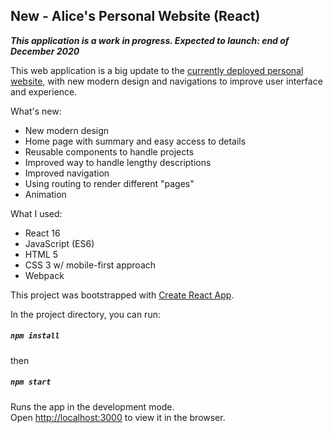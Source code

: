 ## New - Alice's Personal Website (React)

***This application is a work in progress. Expected to launch: end of December 2020***

This web application is a big update to the [currently deployed personal website](https://alicezlu.com/}), with new modern design and navigations to improve user interface and experience.

What's new:
* New modern design
* Home page with summary and easy access to details
* Reusable components to handle projects
* Improved way to handle lengthy descriptions
* Improved navigation
* Using routing to render different "pages"
* Animation

What I used:
* React 16
* JavaScript (ES6)
* HTML 5
* CSS 3 w/ mobile-first approach
* Webpack

This project was bootstrapped with [Create React App](https://github.com/facebook/create-react-app).

In the project directory, you can run:
##### `npm install`

then

##### `npm start`

Runs the app in the development mode.<br />
Open [http://localhost:3000](http://localhost:3000) to view it in the browser.